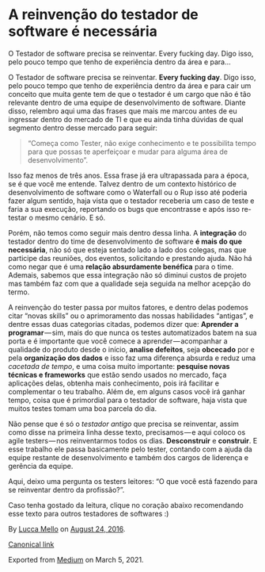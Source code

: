 # A reinvenção do testador de software é necessária

O Testador de software precisa se reinventar. Every fucking day. Digo isso, pelo pouco tempo que tenho de experiência dentro da área e para…

O Testador de software precisa se reinventar. **Every fucking day**. Digo isso, pelo pouco tempo que tenho de experiência dentro da área e para cair um conceito que muita gente tem de que o testador é um cargo que não é tão relevante dentro de uma equipe de desenvolvimento de software. Diante disso, relembro aqui uma das frases que mais me marcou antes de eu ingressar dentro do mercado de TI e que eu ainda tinha dúvidas de qual segmento dentro desse mercado para seguir:

> “Começa como Tester, não exige conhecimento e te possibilita tempo para que possas te aperfeiçoar e mudar para alguma área de desenvolvimento”.

Isso faz menos de três anos. Essa frase já era ultrapassada para a época, se é que você me entende. Talvez dentro de um contexto histórico de desenvolvimento de software como o Waterfall ou o Rup isso até poderia fazer algum sentido, haja vista que o testador receberia um caso de teste e faria a sua execução, reportando os bugs que encontrasse e após isso re-testar o mesmo cenário. E só.

Porém, não temos como seguir mais dentro dessa linha. A **integração** do testador dentro do time de desenvolvimento de software **é mais do que necessária**, não só que esteja sentado lado a lado dos colegas, mas que participe das reuniões, dos eventos, solicitando e prestando ajuda. Não há como negar que é uma **relação absurdamente benéfica** para o time. Ademais, sabemos que essa integração não só diminui custos de projeto mas também faz com que a qualidade seja seguida na melhor acepção do termo.

A reinvenção do tester passa por muitos fatores, e dentro delas podemos citar “novas skills” ou o aprimoramento das nossas habilidades “antigas”, e dentre essas duas categorias citadas, podemos dizer que: **Aprender a programar** — sim, mais do que nunca os testes automatizados batem na sua porta e é importante que você comece a aprender — acompanhar a qualidade do produto desde o início, **analise defeitos**, seja **obcecado** por e pela **organização dos dados** e isso faz uma diferença absurda e reduz uma _cacetada de tempo_, e uma coisa muito importante: **pesquise novas técnicas e frameworks** que estão sendo usados no mercado, faça aplicações delas, obtenha mais conhecimento, pois irá facilitar e complementar o teu trabalho. Além de, em alguns casos você irá ganhar tempo, coisa que é primordial para o testador de software, haja vista que muitos testes tomam uma boa parcela do dia.

Não pense que é só o _testador antigo_ que precisa se reinventar, assim como disse na primeira linha desse texto, precisamos — e aqui coloco os agile testers — nos reinventarmos todos os dias. **Desconstruir** e **construir**. E esse trabalho ele passa basicamente pelo tester, contando com a ajuda da equipe restante de desenvolvimento e também dos cargos de liderença e gerência da equipe.

Aqui, deixo uma pergunta os testers leitores: “O que você está fazendo para se reinventar dentro da profissão?”.

Caso tenha gostado da leitura, clique no coração abaixo recomendando esse texto para outros testadores de softwares :)

By [Lucca Mello](https://medium.com/@lucca) on [August 24, 2016](https://medium.com/p/a82accccda04).

[Canonical link](https://medium.com/@lucca/a-reinven%C3%A7%C3%A3o-do-testador-de-software-%C3%A9-necess%C3%A1ria-a82accccda04)

Exported from [Medium](https://medium.com) on March 5, 2021.